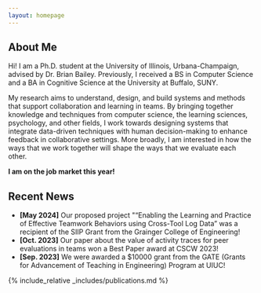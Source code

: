 ```yaml
---
layout: homepage
---
```


## About Me

Hi! I am a Ph.D. student at the University of Illinois, Urbana-Champaign, advised by Dr. Brian Bailey. Previously, I received a BS in Computer Science and a BA in Cognitive Science at the University at Buffalo, SUNY.

<!-- ## Research Interests -->

My research aims to understand, design, and build systems and methods that support collaboration and learning in teams. By bringing together knowledge and techniques from computer science, the learning sciences, psychology, and other fields, I work towards designing systems that integrate data-driven techniques with human decision-making to enhance feedback in collaborative settings. More broadly, I am interested in how the ways that we work together will shape the ways that we evaluate each other.

**I am on the job market this year!** 

## Recent News
- **[May 2024]** Our proposed project "“Enabling the Learning and Practice of Effective Teamwork Behaviors using Cross-Tool Log Data” was a recipient of the SIIP Grant from the Grainger College of Engineering!
- **[Oct. 2023]** Our paper about the value of activity traces for peer evaluations in teams won a Best Paper award at CSCW 2023!
- **[Sep. 2023]** We were awarded a $10000 grant from the GATE (Grants for Advancement of Teaching in Engineering) Program at UIUC!

{% include_relative _includes/publications.md %}